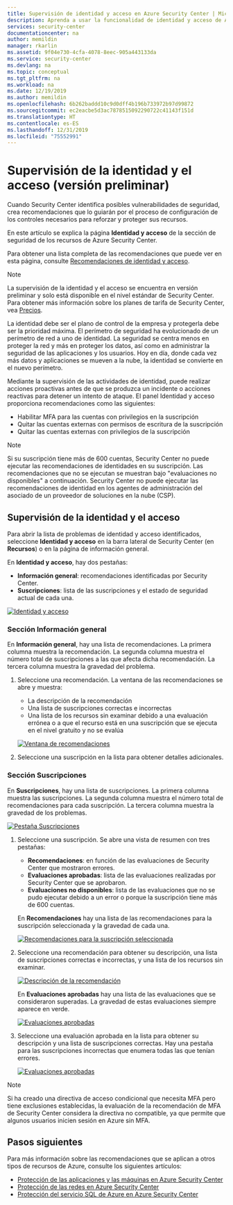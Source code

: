 ```yaml
---
title: Supervisión de identidad y acceso en Azure Security Center | Microsoft Docs
description: Aprenda a usar la funcionalidad de identidad y acceso de Azure Security Center para supervisar los problemas relacionados con la actividad de acceso e identidad de los usuarios.
services: security-center
documentationcenter: na
author: memildin
manager: rkarlin
ms.assetid: 9f04e730-4cfa-4078-8eec-905a443133da
ms.service: security-center
ms.devlang: na
ms.topic: conceptual
ms.tgt_pltfrm: na
ms.workload: na
ms.date: 12/19/2019
ms.author: memildin
ms.openlocfilehash: 6b262baddd10c9d0dff4b196b733972b97d99872
ms.sourcegitcommit: ec2eacbe5d3ac7878515092290722c41143f151d
ms.translationtype: HT
ms.contentlocale: es-ES
ms.lasthandoff: 12/31/2019
ms.locfileid: "75552991"
---
```

# <a name="monitor-identity-and-access-preview"></a>Supervisión de la identidad y el acceso (versión preliminar)
Cuando Security Center identifica posibles vulnerabilidades de seguridad, crea recomendaciones que lo guiarán por el proceso de configuración de los controles necesarios para reforzar y proteger sus recursos.

En este artículo se explica la página **Identidad y acceso** de la sección de seguridad de los recursos de Azure Security Center.

Para obtener una lista completa de las recomendaciones que puede ver en esta página, consulte [Recomendaciones de identidad y acceso](recommendations-reference.md#recs-identity).

> [!NOTE]
> La supervisión de la identidad y el acceso se encuentra en versión preliminar y solo está disponible en el nivel estándar de Security Center. Para obtener más información sobre los planes de tarifa de Security Center, vea [Precios](security-center-pricing.md).
>

La identidad debe ser el plano de control de la empresa y protegerla debe ser la prioridad máxima. El perímetro de seguridad ha evolucionado de un perímetro de red a uno de identidad. La seguridad se centra menos en proteger la red y más en proteger los datos, así como en administrar la seguridad de las aplicaciones y los usuarios. Hoy en día, donde cada vez más datos y aplicaciones se mueven a la nube, la identidad se convierte en el nuevo perímetro.

Mediante la supervisión de las actividades de identidad, puede realizar acciones proactivas antes de que se produzca un incidente o acciones reactivas para detener un intento de ataque. El panel Identidad y acceso proporciona recomendaciones como las siguientes:

- Habilitar MFA para las cuentas con privilegios en la suscripción
- Quitar las cuentas externas con permisos de escritura de la suscripción
- Quitar las cuentas externas con privilegios de la suscripción

> [!NOTE]
> Si su suscripción tiene más de 600 cuentas, Security Center no puede ejecutar las recomendaciones de identidades en su suscripción. Las recomendaciones que no se ejecutan se muestran bajo "evaluaciones no disponibles" a continuación.
Security Center no puede ejecutar las recomendaciones de identidad en los agentes de administración del asociado de un proveedor de soluciones en la nube (CSP).
>

## <a name="monitor-identity-and-access"></a>Supervisión de la identidad y el acceso

Para abrir la lista de problemas de identidad y acceso identificados, seleccione **Identidad y acceso** en la barra lateral de Security Center (en **Recursos**) o en la página de información general. 

En **Identidad y acceso**, hay dos pestañas:

- **Información general**: recomendaciones identificadas por Security Center.
- **Suscripciones**: lista de las suscripciones y el estado de seguridad actual de cada una.

[![Identidad y acceso](./media/security-center-identity-access/identity-dashboard.png)](./media/security-center-identity-access/identity-dashboard.png#lightbox)

### <a name="overview-section"></a>Sección Información general
En **Información general**, hay una lista de recomendaciones. La primera columna muestra la recomendación. La segunda columna muestra el número total de suscripciones a las que afecta dicha recomendación. La tercera columna muestra la gravedad del problema.

1. Seleccione una recomendación. La ventana de las recomendaciones se abre y muestra:

   - La descripción de la recomendación
   - Una lista de suscripciones correctas e incorrectas
   - Una lista de los recursos sin examinar debido a una evaluación errónea o a que el recurso está en una suscripción que se ejecuta en el nivel gratuito y no se evalúa

    [![Ventana de recomendaciones](./media/security-center-identity-access/select-subscription.png)](./media/security-center-identity-access/select-subscription.png#lightbox)

1. Seleccione una suscripción en la lista para obtener detalles adicionales.

### <a name="subscriptions-section"></a>Sección Suscripciones
En **Suscripciones**, hay una lista de suscripciones. La primera columna muestra las suscripciones. La segunda columna muestra el número total de recomendaciones para cada suscripción. La tercera columna muestra la gravedad de los problemas.

[![Pestaña Suscripciones](./media/security-center-identity-access/subscriptions.png)](./media/security-center-identity-access/subscriptions.png#lightbox)

1. Seleccione una suscripción. Se abre una vista de resumen con tres pestañas:

   - **Recomendaciones**: en función de las evaluaciones de Security Center que mostraron errores.
   - **Evaluaciones aprobadas**: lista de las evaluaciones realizadas por Security Center que se aprobaron.
   - **Evaluaciones no disponibles**: lista de las evaluaciones que no se pudo ejecutar debido a un error o porque la suscripción tiene más de 600 cuentas.

   En **Recomendaciones** hay una lista de las recomendaciones para la suscripción seleccionada y la gravedad de cada una.

   [![Recomendaciones para la suscripción seleccionada](./media/security-center-identity-access/recommendations.png)](./media/security-center-identity-access/recommendations.png#lightbox)

1. Seleccione una recomendación para obtener su descripción, una lista de suscripciones correctas e incorrectas, y una lista de los recursos sin examinar.

   [![Descripción de la recomendación](./media/security-center-identity-access/designate.png)](./media/security-center-identity-access/designate.png#lightbox)

   En **Evaluaciones aprobadas** hay una lista de las evaluaciones que se consideraron superadas.  La gravedad de estas evaluaciones siempre aparece en verde.

   [![Evaluaciones aprobadas](./media/security-center-identity-access/passed-assessments.png)](./media/security-center-identity-access/passed-assessments.png#lightbox)

1. Seleccione una evaluación aprobada en la lista para obtener su descripción y una lista de suscripciones correctas. Hay una pestaña para las suscripciones incorrectas que enumera todas las que tenían errores.

   [![Evaluaciones aprobadas](./media/security-center-identity-access/remove.png)](./media/security-center-identity-access/remove.png#lightbox)

> [!NOTE]
> Si ha creado una directiva de acceso condicional que necesita MFA pero tiene exclusiones establecidas, la evaluación de la recomendación de MFA de Security Center considera la directiva no compatible, ya que permite que algunos usuarios inicien sesión en Azure sin MFA.

## <a name="next-steps"></a>Pasos siguientes
Para más información sobre las recomendaciones que se aplican a otros tipos de recursos de Azure, consulte los siguientes artículos:

- [Protección de las aplicaciones y las máquinas en Azure Security Center](security-center-virtual-machine-protection.md)
- [Protección de las redes en Azure Security Center](security-center-network-recommendations.md)
- [Protección del servicio SQL de Azure en Azure Security Center](security-center-sql-service-recommendations.md)